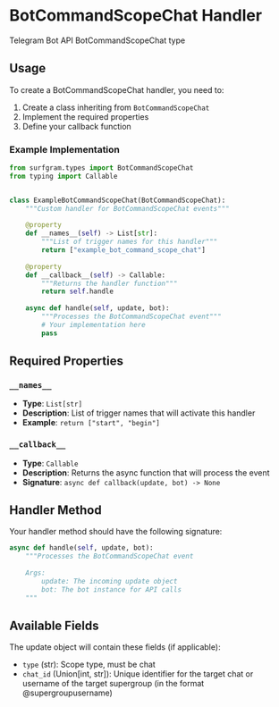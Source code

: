 # BotCommandScopeChat Handler

Telegram Bot API BotCommandScopeChat type

## Usage

To create a BotCommandScopeChat handler, you need to:

1. Create a class inheriting from `BotCommandScopeChat`
2. Implement the required properties
3. Define your callback function

### Example Implementation

```python
from surfgram.types import BotCommandScopeChat
from typing import Callable


class ExampleBotCommandScopeChat(BotCommandScopeChat):
    """Custom handler for BotCommandScopeChat events"""
    
    @property
    def __names__(self) -> List[str]:
        """List of trigger names for this handler"""
        return ["example_bot_command_scope_chat"]
    
    @property
    def __callback__(self) -> Callable:
        """Returns the handler function"""
        return self.handle
    
    async def handle(self, update, bot):
        """Processes the BotCommandScopeChat event"""
        # Your implementation here
        pass
```

## Required Properties

### `__names__`
- **Type**: `List[str]`
- **Description**: List of trigger names that will activate this handler
- **Example**: `return ["start", "begin"]`

### `__callback__`
- **Type**: `Callable`
- **Description**: Returns the async function that will process the event
- **Signature**: `async def callback(update, bot) -> None`

## Handler Method

Your handler method should have the following signature:

```python
async def handle(self, update, bot):
    """Processes the BotCommandScopeChat event
    
    Args:
        update: The incoming update object
        bot: The bot instance for API calls
    """
```

## Available Fields

The update object will contain these fields (if applicable):

- `type` (str): Scope type, must be chat
- `chat_id` (Union[int, str]): Unique identifier for the target chat or username of the target supergroup (in the format @supergroupusername)
